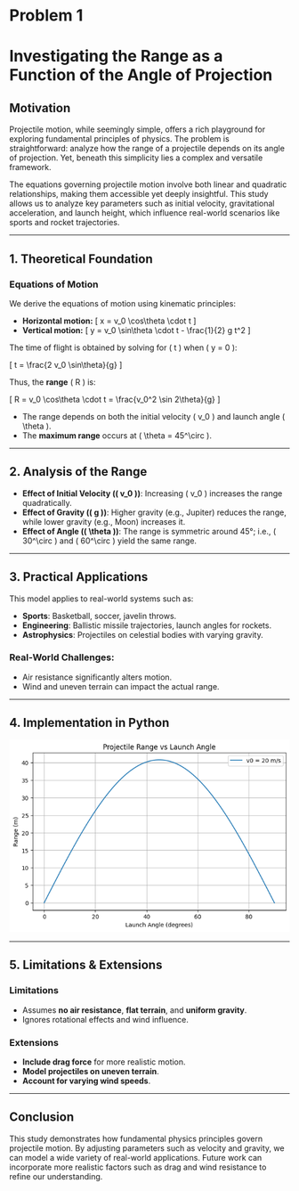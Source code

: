 # Problem 1

# Investigating the Range as a Function of the Angle of Projection

## Motivation
Projectile motion, while seemingly simple, offers a rich playground for exploring fundamental principles of physics. The problem is straightforward: analyze how the range of a projectile depends on its angle of projection. Yet, beneath this simplicity lies a complex and versatile framework. 

The equations governing projectile motion involve both linear and quadratic relationships, making them accessible yet deeply insightful. This study allows us to analyze key parameters such as initial velocity, gravitational acceleration, and launch height, which influence real-world scenarios like sports and rocket trajectories.

---

## 1. Theoretical Foundation
### Equations of Motion
We derive the equations of motion using kinematic principles:

- **Horizontal motion:**
  \[
  x = v_0 \cos\theta \cdot t
  \]
- **Vertical motion:**
  \[
  y = v_0 \sin\theta \cdot t - \frac{1}{2} g t^2
  \]

The time of flight is obtained by solving for \( t \) when \( y = 0 \):

\[
 t = \frac{2 v_0 \sin\theta}{g}
\]

Thus, the **range** \( R \) is:

\[
 R = v_0 \cos\theta \cdot t = \frac{v_0^2 \sin 2\theta}{g}
\]

- The range depends on both the initial velocity \( v_0 \) and launch angle \( \theta \).
- The **maximum range** occurs at \( \theta = 45^\circ \).

---

## 2. Analysis of the Range
- **Effect of Initial Velocity (\( v_0 \))**: Increasing \( v_0 \) increases the range quadratically.
- **Effect of Gravity (\( g \))**: Higher gravity (e.g., Jupiter) reduces the range, while lower gravity (e.g., Moon) increases it.
- **Effect of Angle (\( \theta \))**: The range is symmetric around 45°; i.e., \( 30^\circ \) and \( 60^\circ \) yield the same range.

---

## 3. Practical Applications
This model applies to real-world systems such as:
- **Sports**: Basketball, soccer, javelin throws.
- **Engineering**: Ballistic missile trajectories, launch angles for rockets.
- **Astrophysics**: Projectiles on celestial bodies with varying gravity.

### Real-World Challenges:
- Air resistance significantly alters motion.
- Wind and uneven terrain can impact the actual range.

---

## 4. Implementation in Python
![alt text](image-1.png)

---

## 5. Limitations & Extensions
### Limitations
- Assumes **no air resistance**, **flat terrain**, and **uniform gravity**.
- Ignores rotational effects and wind influence.

### Extensions
- **Include drag force** for more realistic motion.
- **Model projectiles on uneven terrain**.
- **Account for varying wind speeds**.

---

## Conclusion
This study demonstrates how fundamental physics principles govern projectile motion. By adjusting parameters such as velocity and gravity, we can model a wide variety of real-world applications. Future work can incorporate more realistic factors such as drag and wind resistance to refine our understanding.
